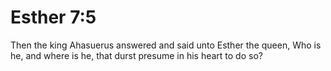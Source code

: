 # Esther 7:5

Then the king Ahasuerus answered and said unto Esther the queen, Who is he, and where is he, that durst presume in his heart to do so?